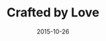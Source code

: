---
layout: site
title: "Crafted by Love"
date: 2015-10-26
categories: [community]
version: 1.3.0
major: 1
minor: 3
patch: 0
slug: crafted-by-love
link: http://www.craftedbylove.com/
submitter: lpolepeddi
permalink: /sites/:slug
---
